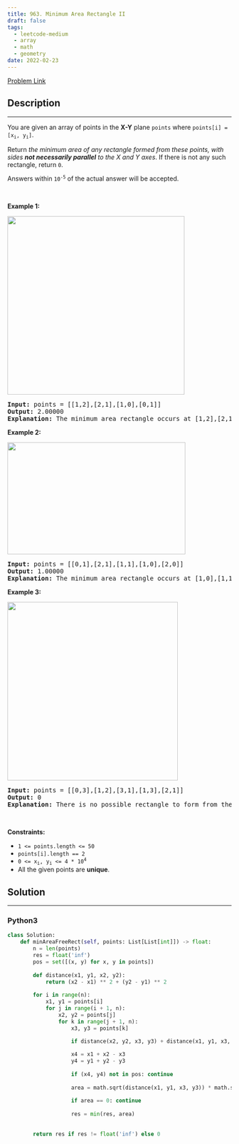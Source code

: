 ```yaml
---
title: 963. Minimum Area Rectangle II
draft: false
tags: 
  - leetcode-medium
  - array
  - math
  - geometry
date: 2022-02-23
---
```


[Problem Link](https://leetcode.com/problems/minimum-area-rectangle-ii/)

## Description

---
<p>You are given an array of points in the <strong>X-Y</strong> plane <code>points</code> where <code>points[i] = [x<sub>i</sub>, y<sub>i</sub>]</code>.</p>

<p>Return <em>the minimum area of any rectangle formed from these points, with sides <strong>not necessarily parallel</strong> to the X and Y axes</em>. If there is not any such rectangle, return <code>0</code>.</p>

<p>Answers within <code>10<sup>-5</sup></code> of the actual answer will be accepted.</p>

<p>&nbsp;</p>
<p><strong class="example">Example 1:</strong></p>
<img alt="" src="https://assets.leetcode.com/uploads/2018/12/21/1a.png" style="width: 398px; height: 400px;" />
<pre>
<strong>Input:</strong> points = [[1,2],[2,1],[1,0],[0,1]]
<strong>Output:</strong> 2.00000
<strong>Explanation:</strong> The minimum area rectangle occurs at [1,2],[2,1],[1,0],[0,1], with an area of 2.
</pre>

<p><strong class="example">Example 2:</strong></p>
<img alt="" src="https://assets.leetcode.com/uploads/2018/12/22/2.png" style="width: 400px; height: 251px;" />
<pre>
<strong>Input:</strong> points = [[0,1],[2,1],[1,1],[1,0],[2,0]]
<strong>Output:</strong> 1.00000
<strong>Explanation:</strong> The minimum area rectangle occurs at [1,0],[1,1],[2,1],[2,0], with an area of 1.
</pre>

<p><strong class="example">Example 3:</strong></p>
<img alt="" src="https://assets.leetcode.com/uploads/2018/12/22/3.png" style="width: 383px; height: 400px;" />
<pre>
<strong>Input:</strong> points = [[0,3],[1,2],[3,1],[1,3],[2,1]]
<strong>Output:</strong> 0
<strong>Explanation:</strong> There is no possible rectangle to form from these points.
</pre>

<p>&nbsp;</p>
<p><strong>Constraints:</strong></p>

<ul>
	<li><code>1 &lt;= points.length &lt;= 50</code></li>
	<li><code>points[i].length == 2</code></li>
	<li><code>0 &lt;= x<sub>i</sub>, y<sub>i</sub> &lt;= 4 * 10<sup>4</sup></code></li>
	<li>All the given points are <strong>unique</strong>.</li>
</ul>


## Solution

---
### Python3
``` py title='minimum-area-rectangle-ii'
class Solution:
    def minAreaFreeRect(self, points: List[List[int]]) -> float:
        n = len(points)
        res = float('inf')
        pos = set([(x, y) for x, y in points])
        
        def distance(x1, y1, x2, y2):
            return (x2 - x1) ** 2 + (y2 - y1) ** 2
        
        for i in range(n):
            x1, y1 = points[i]
            for j in range(i + 1, n):
                x2, y2 = points[j]
                for k in range(j + 1, n):
                    x3, y3 = points[k]

                    if distance(x2, y2, x3, y3) + distance(x1, y1, x3, y3) != distance(x1, y1, x2, y2): continue
                    
                    x4 = x1 + x2 - x3
                    y4 = y1 + y2 - y3
                    
                    if (x4, y4) not in pos: continue
                    
                    area = math.sqrt(distance(x1, y1, x3, y3)) * math.sqrt(distance(x2, y2, x3, y3))
                    
                    if area == 0: continue
                    
                    res = min(res, area)
        
                
        return res if res != float('inf') else 0
```

